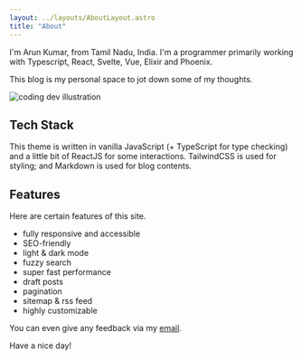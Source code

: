 ```yaml
---
layout: ../layouts/AboutLayout.astro
title: "About"
---
```


I'm Arun Kumar, from Tamil Nadu, India. I'm a programmer primarily working with Typescript, React, Svelte, Vue, Elixir and Phoenix.

This blog is my personal space to jot down some of my thoughts.

<div>
  <img src="/assets/dev.svg" class="sm:w-1/2 mx-auto" alt="coding dev illustration">
</div>

## Tech Stack

This theme is written in vanilla JavaScript (+ TypeScript for type checking) and a little bit of ReactJS for some interactions. TailwindCSS is used for styling; and Markdown is used for blog contents.

## Features

Here are certain features of this site.

- fully responsive and accessible
- SEO-friendly
- light & dark mode
- fuzzy search
- super fast performance
- draft posts
- pagination
- sitemap & rss feed
- highly customizable

You can even give any feedback via my [email](mailto:palerdot@gmail.com).

Have a nice day!
